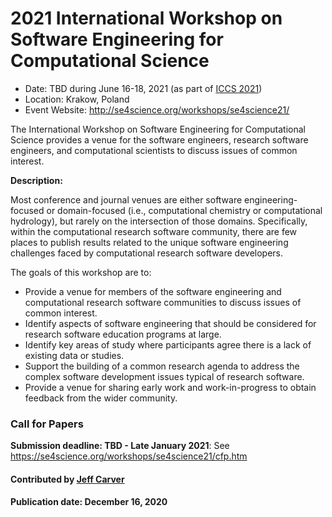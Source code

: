 
# 2021 International Workshop on Software Engineering for Computational Science

- Date: TBD during June 16-18, 2021 (as part of [ICCS 2021](https://www.iccs-meeting.org/iccs2021/))
- Location: Krakow, Poland
- Event Website:
http://se4science.org/workshops/se4science21/

The International Workshop on Software Engineering for Computational Science provides a venue for the software engineers, research software engineers, and computational scientists to discuss issues of common interest.

**Description:**

Most conference and journal venues are either software engineering-focused or domain-focused (i.e., computational chemistry or computational hydrology), but rarely on the intersection of those domains. Specifically, within the computational research software community, there are few places to publish results related to the unique software engineering challenges faced by computational research software developers.

The goals of this workshop are to:
- Provide a venue for members of the software engineering and computational research software communities to discuss issues of common interest.
- Identify aspects of software engineering that should be considered for research software education programs at large.
- Identify key areas of study where participants agree there is a lack of existing data or studies.
- Support the building of a common research agenda to address the complex software development issues typical of research software.
- Provide a venue for sharing early work and work-in-progress to obtain feedback from the wider community.

### Call for Papers
**Submission deadline: TBD - Late January 2021**: See https://se4science.org/workshops/se4science21/cfp.htm

#### Contributed by [Jeff Carver](https://github.com/JeffCarver "Jeff Carver GitHub Profile")

#### Publication date: December 16, 2020

<!---
Publish: yes
RSS update: 2020-12-16
Categories: development, collaboration
Topics: software engineering, projects and organizations
Tags: workshop
Level: 2
Prerequisites: WhatIsCseSwProductivity.md
Aggregate: none
--->
